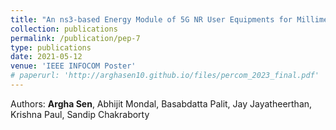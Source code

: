 ```yaml
---
title: "An ns3-based Energy Module of 5G NR User Equipments for Millimeter Wave Networks"
collection: publications
permalink: /publication/pep-7
type: publications
date: 2021-05-12
venue: 'IEEE INFOCOM Poster'
# paperurl: 'http://arghasen10.github.io/files/percom_2023_final.pdf'
---
```


Authors: <b>Argha Sen</b>, Abhijit Mondal, Basabdatta Palit, Jay Jayatheerthan, Krishna Paul, Sandip Chakraborty<br>
